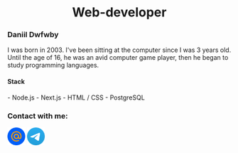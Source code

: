 <h1 align="center" >Web-developer</h1>
<h3>Daniil Dwfwby</h3>
I was born in 2003. I've been sitting at the computer since I was 3 years old. Until the age of 16, he was an avid computer game player, then he began to study programming languages.

<h4>Stack</h4>
- Node.js
- Next.js
- HTML / CSS
- PostgreSQL

### Contact with me:
[<img  src="https://github.com/dwfwby/dwfwby/blob/main/mail_ru_logo_icon_147267.webp" width="40">](mailto:czacind@bk.ru)
[<img src="https://github.com/dwfwby/dwfwby/blob/main/Telegram_2019_Logo.svg.png" width="40">](https://t.me/dwfwby)
